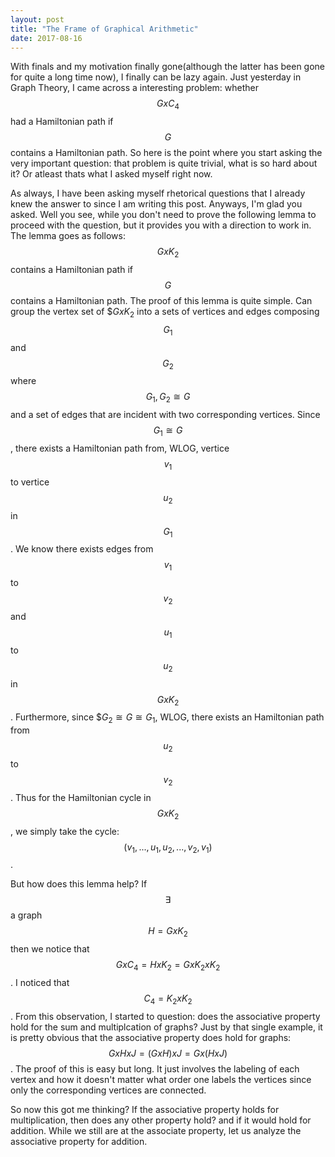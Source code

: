 ```yaml
---
layout: post
title: "The Frame of Graphical Arithmetic"
date: 2017-08-16
---
```

With finals and my motivation finally gone(although the latter has been gone for quite a long time now), I finally can be lazy again. Just yesterday in Graph Theory, I came across a interesting problem: whether $$G x C_4$$ had a Hamiltonian path if $$G$$ contains a Hamiltonian path. So here is the point where you start asking the very important question: that problem is quite trivial, what is so hard about it? Or atleast thats what I asked myself right now.

As always, I have been asking myself rhetorical questions that I already knew the answer to since I am writing this post. Anyways, I'm glad you asked. Well you see, while you don't need to prove the following lemma to proceed with the question, but it provides you with a direction to work in. The lemma goes as follows: $$G x K_2$$ contains a Hamiltonian path if $$G$$ contains a Hamiltonian path. The proof of this lemma is quite simple. Can group the vertex set of $$G x K_2$ into a sets of vertices and edges composing $$G_1$$ and $$G_2$$ where $$G_1,G_2 \cong G$$ and a set of edges that are incident with two corresponding vertices. Since $$G_1 \cong G$$, there exists a Hamiltonian path from, WLOG, vertice $$v_1$$ to vertice $$u_2$$ in $$G_1$$. We know there exists edges from $$v_1$$ to $$v_2$$ and $$u_1$$ to $$u_2$$ in $$G x K_2$$. Furthermore, since $$G_2 \cong G \cong G_1$, WLOG, there exists an Hamiltonian path from $$u_2$$ to $$v_2$$. Thus for the Hamiltonian cycle in $$G x K_2$$, we simply take the cycle: $$(v_1, ..., u_1, u_2, ..., v_2, v_1)$$. 

But how does this lemma help? If $$\exists$$ a graph $$H = G x K_2$$ then we notice that $$G x C_4 = H x K_2 = G x K_2 x K_2$$. I noticed that $$C_4 = K_2 x K_2$$. From this observation, I started to question: does the associative property hold for the sum and multiplcation of graphs? Just by that single example, it is pretty obvious that the associative property does hold for graphs: $$G x H x J = (G x H) x J = G x (H x J)$$. The proof of this is easy but long. It just involves the labeling of each vertex and how it doesn't matter what order one labels the vertices since only the corresponding vertices are connected.

So now this got me thinking? If the associative property holds for multiplication, then does any other property hold? and if it would hold for addition. While we still are at the associate property, let us analyze the associative property for addition. 